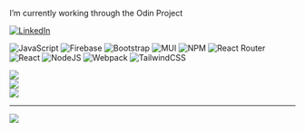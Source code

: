 <!-- <a href="https://github.com/crono628">
  <img  src="https://github-readme-stats.vercel.app/api?username=crono628&count_private=true&hide=contribs,prs,issues&theme=tokyonight" />
</a>
<br>
<a href="https://github.com/crono628">
  <img  src="https://github-readme-stats.vercel.app/api/top-langs/?username=crono628&theme=tokyonight" />
</a>
<br> -->

<!--
**crono628/crono628** is a ✨ _special_ ✨ repository because its `README.md` (this file) appears on your GitHub profile.

Here are some ideas to get you started:
- 🔭 I’m currently working on ...
- 🌱 I’m currently learning ...
- 👯 I’m looking to collaborate on ...
- 🤔 I’m looking for help with ...
- 💬 Ask me about ...
- 📫 How to reach me: ...
- 😄 Pronouns: ...
- ⚡ Fun fact: ...

-->

I’m currently working through the Odin Project



[![LinkedIn](https://img.shields.io/badge/LinkedIn-%230077B5.svg?logo=linkedin&logoColor=white)](https://linkedin.com/in/http://linkedin.com/in/michael-desantis-761947236) 


![JavaScript](https://img.shields.io/badge/javascript-%23323330.svg?style=plastic&logo=javascript&logoColor=%23F7DF1E) ![Firebase](https://img.shields.io/badge/firebase-%23039BE5.svg?style=plastic&logo=firebase) ![Bootstrap](https://img.shields.io/badge/bootstrap-%23563D7C.svg?style=plastic&logo=bootstrap&logoColor=white) ![MUI](https://img.shields.io/badge/MUI-%230081CB.svg?style=plastic&logo=material-ui&logoColor=white) ![NPM](https://img.shields.io/badge/NPM-%23000000.svg?style=plastic&logo=npm&logoColor=white) ![React Router](https://img.shields.io/badge/React_Router-CA4245?style=plastic&logo=react-router&logoColor=white) ![React](https://img.shields.io/badge/react-%2320232a.svg?style=plastic&logo=react&logoColor=%2361DAFB) ![NodeJS](https://img.shields.io/badge/node.js-6DA55F?style=plastic&logo=node.js&logoColor=white) ![Webpack](https://img.shields.io/badge/webpack-%238DD6F9.svg?style=plastic&logo=webpack&logoColor=black) ![TailwindCSS](https://img.shields.io/badge/tailwindcss-%2338B2AC.svg?style=plastic&logo=tailwind-css&logoColor=white)

![](https://github-readme-stats.vercel.app/api?username=crono628&theme=dark&hide_border=false&include_all_commits=true&count_private=true)<br/>
![](https://github-readme-streak-stats.herokuapp.com/?user=crono628&theme=dark&hide_border=false)<br/>
![](https://github-readme-stats.vercel.app/api/top-langs/?username=crono628&theme=dark&hide_border=false&include_all_commits=true&count_private=true&layout=compact)

---
[![](https://visitcount.itsvg.in/api?id=HERE&icon=0&color=0)](https://visitcount.itsvg.in)
